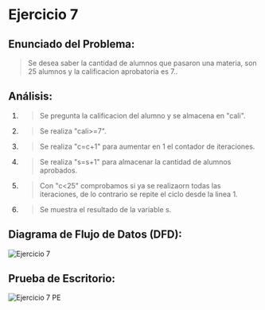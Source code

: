 # Ejercicio 7

## Enunciado del Problema:
> Se desea saber la cantidad de alumnos que pasaron una materia, son 25 alumnos y la calificacion aprobatoria es 7..

## Análisis:
1. > Se pregunta la calificacion del alumno y se almacena en "cali".
2. > Se realiza "cali>=7".
2. > Se realiza "c=c+1" para aumentar en 1 el contador de iteraciones.
3. > Se realiza "s=s+1" para almacenar la cantidad de alumnos aprobados.
4. > Con "c<25" comprobamos si ya se realizaorn todas las iteraciones, de lo contrario se repite el ciclo desde la linea 1.
5. > Se muestra el resultado de la variable s.
   
## Diagrama de Flujo de Datos (DFD):
![Ejercicio 7](https://github.com/IvancitoMint/ICI-Portafolio_Parcial1/assets/145072070/138ec013-a2a7-4705-87fb-ade7201396ba)

## Prueba de Escritorio:
![Ejercicio 7 PE](https://github.com/IvancitoMint/ICI-Portafolio_Parcial1/assets/145072070/2b265b1d-d117-4032-9584-89e356dc9104)
